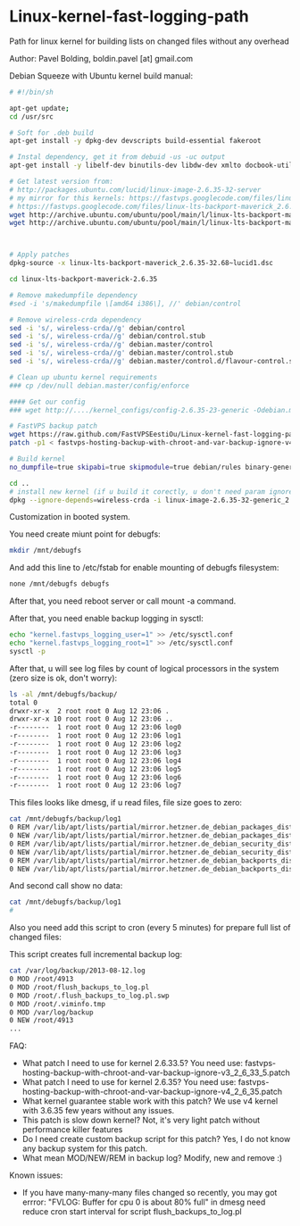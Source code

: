 Linux-kernel-fast-logging-path
==============================

Path for linux kernel for building lists on changed files without any overhead

Author: Pavel Bolding, boldin.pavel [at] gmail.com

Debian Squeeze with Ubuntu kernel build manual:

```bash
# #!/bin/sh

apt-get update;
cd /usr/src

# Soft for .deb build
apt-get install -y dpkg-dev devscripts build-essential fakeroot

# Instal dependency, get it from debuid -us -uc output
apt-get install -y libelf-dev binutils-dev libdw-dev xmlto docbook-utils transfig asciidoc

# Get latest version from:
# http://packages.ubuntu.com/lucid/linux-image-2.6.35-32-server
# my mirror for this kernels: https://fastvps.googlecode.com/files/linux-lts-backport-maverick_2.6.35-32.68~lucid1.tar.gz and
# https://fastvps.googlecode.com/files/linux-lts-backport-maverick_2.6.35-32.68~lucid1.dsc.txt
wget http://archive.ubuntu.com/ubuntu/pool/main/l/linux-lts-backport-maverick/linux-lts-backport-maverick_2.6.35-32.68~lucid1.dsc
wget http://archive.ubuntu.com/ubuntu/pool/main/l/linux-lts-backport-maverick/linux-lts-backport-maverick_2.6.35-32.68~lucid1.tar.gz



# Apply patches
dpkg-source -x linux-lts-backport-maverick_2.6.35-32.68~lucid1.dsc

cd linux-lts-backport-maverick-2.6.35

# Remove makedumpfile dependency
#sed -i 's/makedumpfile \[amd64 i386\], //' debian/control

# Remove wireless-crda dependency
sed -i 's/, wireless-crda//g' debian/control
sed -i 's/, wireless-crda//g' debian/control.stub
sed -i 's/, wireless-crda//g' debian.master/control
sed -i 's/, wireless-crda//g' debian.master/control.stub
sed -i 's/, wireless-crda//g' debian.master/control.d/flavour-control.stub

# Clean up ubuntu kernel requirements
### cp /dev/null debian.master/config/enforce 

#### Get our config
### wget http://..../kernel_configs/config-2.6.35-23-generic -Odebian.master/config/amd64/config.common.amd64

# FastVPS backup patch
wget https://raw.github.com/FastVPSEestiOu/Linux-kernel-fast-logging-path/master/fastvps-hosting-backup-with-chroot-and-var-backup-ignore-v4_2_6_35.patch
patch -p1 < fastvps-hosting-backup-with-chroot-and-var-backup-ignore-v4_2_6_35.patch

# Build kernel
no_dumpfile=true skipabi=true skipmodule=true debian/rules binary-generic

cd ..
# install new kernel (if u build it corectly, u don't need param ignore-depends)
dpkg --ignore-depends=wireless-crda -i linux-image-2.6.35-32-generic_2.6.35-32.68~lucid1_amd64.deb
```

Customization in booted system.

You need create miunt point for debugfs:
```bash
mkdir /mnt/debugfs
```

And add this line to /etc/fstab for enable mounting of debugfs filesystem:
```bash
none /mnt/debugfs debugfs
```

After that, you need reboot server or call mount -a command.

After that, you need enable backup logging in sysctl:
```bash
echo "kernel.fastvps_logging_user=1" >> /etc/sysctl.conf 
echo "kernel.fastvps_logging_root=1" >> /etc/sysctl.conf
sysctl -p 
```

After that, u will see log files by count of logical processors in the system (zero size is ok, don't worry):
```bash
ls -al /mnt/debugfs/backup/
total 0
drwxr-xr-x  2 root root 0 Aug 12 23:06 .
drwxr-xr-x 10 root root 0 Aug 12 23:06 ..
-r--------  1 root root 0 Aug 12 23:06 log0
-r--------  1 root root 0 Aug 12 23:06 log1
-r--------  1 root root 0 Aug 12 23:06 log2
-r--------  1 root root 0 Aug 12 23:06 log3
-r--------  1 root root 0 Aug 12 23:06 log4
-r--------  1 root root 0 Aug 12 23:06 log5
-r--------  1 root root 0 Aug 12 23:06 log6
-r--------  1 root root 0 Aug 12 23:06 log7
```

This files looks like dmesg, if u read files, file size goes to zero:
```bash
cat /mnt/debugfs/backup/log1
0 REM /var/lib/apt/lists/partial/mirror.hetzner.de_debian_packages_dists_squeeze_Release.gpg.reverify
0 NEW /var/lib/apt/lists/partial/mirror.hetzner.de_debian_packages_dists_squeeze_Release.gpg
0 REM /var/lib/apt/lists/partial/mirror.hetzner.de_debian_security_dists_squeeze_updates_Release.gpg.reverify
0 NEW /var/lib/apt/lists/partial/mirror.hetzner.de_debian_security_dists_squeeze_updates_Release.gpg
0 REM /var/lib/apt/lists/partial/mirror.hetzner.de_debian_backports_dists_squeeze-backports_Release.gpg.reverify
0 NEW /var/lib/apt/lists/partial/mirror.hetzner.de_debian_backports_dists_squeeze-backports_Release.gpg
```

And second call show no data:
```bash
cat /mnt/debugfs/backup/log1
# 
```

Also you need add this script  to cron (every 5 minutes) for prepare full list of changed files:

This script creates full incremental backup log:
```bash
cat /var/log/backup/2013-08-12.log 
0 MOD /root/4913
0 MOD /root/flush_backups_to_log.pl
0 MOD /root/.flush_backups_to_log.pl.swp
0 MOD /root/.viminfo.tmp
0 MOD /var/log/backup
0 NEW /root/4913
...
```

FAQ:
* What patch I need to use for kernel 2.6.33.5? You need use: fastvps-hosting-backup-with-chroot-and-var-backup-ignore-v3_2_6_33_5.patch
*  What patch I need to use for kernel 2.6.35? You need use: fastvps-hosting-backup-with-chroot-and-var-backup-ignore-v4_2_6_35.patch
* What kernel guarantee stable work with this patch? We use v4 kernel with 3.6.35 few years without any issues.
* This patch is slow down kernel? Not, it's very light patch without performance killer features
* Do I need create custom backup script for this patch? Yes, I do not know any backup system for this patch.
* What mean MOD/NEW/REM in backup log? Modify, new and remove :)

Known issues: 
* If you have many-many-many files changed so recently, you may got errror: "FVLOG: Buffer for cpu 0 is about 80% full" in dmesg need reduce cron start interval for script flush_backups_to_log.pl
